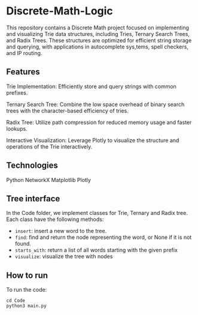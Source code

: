 # Discrete-Math-Logic

This repository contains a Discrete Math project focused on implementing and visualizing Trie data structures, including Tries, Ternary Search Trees, and Radix Trees. These structures are optimized for efficient string storage and querying, with applications in autocomplete sys,tems, spell checkers, and IP routing.

## Features 
Trie Implementation: Efficiently store and query strings with common prefixes.

Ternary Search Tree: Combine the low space overhead of binary search trees with the character-based efficiency of tries.

Radix Tree: Utilize path compression for reduced memory usage and faster lookups.

Interactive Visualization: Leverage Plotly to visualize the structure and operations of the Trie interactively.


## Technologies
Python
NetworkX
Matplotlib
Plotly

## Tree interface
In the Code folder, we implement classes for Trie, Ternary and Radix tree. Each class have the following methods:
* `insert`: insert a new word to the tree.
* `find`: find and return the node representing the word, or None if it is not found.
* `starts_with`: return a list of all words starting with the given prefix
* `visualize`: visualize the tree with nodes

## How to run
To run the code:
```
cd Code
python3 main.py
```